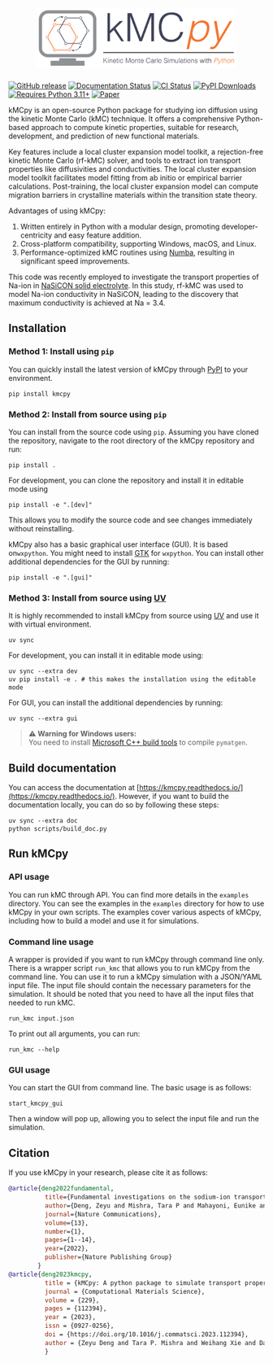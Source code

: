 
<h1 align="center">
  <picture>
    <source media="(prefers-color-scheme: dark)" srcset="https://raw.githubusercontent.com/caneparesearch/kMCpy/master/docs/source/_static/kmcpy_logo_dark.svg">
    <img alt="Logo" src="https://raw.githubusercontent.com/caneparesearch/kMCpy/master/docs/source/_static/kmcpy_logo.svg" height="120">
  </picture>
</h1>

[![GitHub release](https://img.shields.io/github/release/caneparesearch/kmcpy.svg)](https://GitHub.com/caneparesearch/kmcpy/releases/)
[![Documentation Status](https://readthedocs.org/projects/kmcpy/badge/)](https://kmcpy.readthedocs.io/en/latest/)
[![CI Status](https://github.com/caneparesearch/kmcpy/actions/workflows/test-ubuntu.yml/badge.svg)](https://github.com/caneparesearch/kmcpy/actions/workflows/test-ubuntu.yml)
[![PyPI Downloads](https://img.shields.io/pypi/dm/kmcpy?logo=pypi&logoColor=white&color=blue&label=PyPI)](https://pypi.org/project/kmcpy)
[![Requires Python 3.11+](https://img.shields.io/badge/Python-3.11+-blue.svg?logo=python&logoColor=white)](https://python.org/downloads)
[![Paper](https://img.shields.io/badge/Comp.Mater.Sci.-2023.112394-blue?logo=elsevier&logoColor=white)](https://doi.org/10.1016/j.commatsci.2023.112394)

kMCpy is an open-source Python package for studying ion diffusion using the kinetic Monte Carlo (kMC) technique. It offers a comprehensive Python-based approach to compute kinetic properties, suitable for research, development, and prediction of new functional materials.

Key features include a local cluster expansion model toolkit, a rejection-free kinetic Monte Carlo (rf-kMC) solver, and tools to extract ion transport properties like diffusivities and conductivities. The local cluster expansion model toolkit facilitates model fitting from ab initio or empirical barrier calculations. Post-training, the local cluster expansion model can compute migration barriers in crystalline materials within the transition state theory.

Advantages of using kMCpy:

1.  Written entirely in Python with a modular design, promoting developer-centricity and easy feature addition.
2.  Cross-platform compatibility, supporting Windows, macOS, and Linux.
3.  Performance-optimized kMC routines using [Numba](https://numba.pydata.org/), resulting in significant speed improvements.

This code was recently employed to investigate the transport properties of Na-ion in [NaSiCON solid electrolyte](https://www.nature.com/articles/s41467-022-32190-7). In this study, rf-kMC was used to model Na-ion conductivity in NaSiCON, leading to the discovery that maximum conductivity is achieved at Na = 3.4.

## Installation

### Method 1: Install using `pip`
You can quickly install the latest version of kMCpy through [PyPI](https://pypi.org/project/kmcpy/) to your environment.

```shell
pip install kmcpy
```

### Method 2: Install from source using `pip`

You can install from the source code using `pip`. Assuming you have cloned the repository, navigate to the root directory of the kMCpy repository and run:
```shell
pip install .
```
For development, you can clone the repository and install it in editable mode using 

```shell
pip install -e ".[dev]"
```
This allows you to modify the source code and see changes immediately without reinstalling.

kMCpy also has a basic graphical user interface (GUI). It is based on`wxpython`. You might need to install [GTK](https://www.gtk.org/) for `wxpython`. You can install other additional dependencies for the GUI by running:
```shell
pip install -e ".[gui]"
```

### Method 3: Install from source using [UV](https://docs.astral.sh/uv/getting-started/installation/)
It is highly recommended to install kMCpy from source using [UV](https://docs.astral.sh/uv/getting-started/installation/) and use it with virtual environment.
```shell
uv sync
```
For development, you can install it in editable mode using:
```shell
uv sync --extra dev
uv pip install -e . # this makes the installation using the editable mode
```
For GUI, you can install the additional dependencies by running:
```shell
uv sync --extra gui
```

> **⚠️ Warning for Windows users:**  
> You need to install [Microsoft C++ build tools](https://visualstudio.microsoft.com/visual-cpp-build-tools/) to compile `pymatgen`.


## Build documentation
You can access the documentation at [https://kmcpy.readthedocs.io/](https://kmcpy.readthedocs.io/). However, if you want to build the documentation locally, you can do so by following these steps:
```shell
uv sync --extra doc
python scripts/build_doc.py
```

## Run kMCpy
### API usage
You can run kMC through API. You can find more details in the `examples` directory. You can see the examples in the `examples` directory for how to use kMCpy in your own scripts. The examples cover various aspects of kMCpy, including how to build a model and use it for simulations.

### Command line usage
A wrapper is provided if you want to run kMCpy through command line only. There is a wrapper script `run_kmc` that allows you to run kMCpy from the command line. You can use it to run a kMCpy simulation with a JSON/YAML input file. The input file should contain the necessary parameters for the simulation. It should be noted that you need to have all the input files that needed to run kMC.
```shell
run_kmc input.json
```

To print out all arguments, you can run:
```shell
run_kmc --help
```

### GUI usage
You can start the GUI from command line. The basic usage is as follows:
```shell
start_kmcpy_gui
```
Then  a window will pop up, allowing you to select the input file and run the simulation.

## Citation
If you use kMCpy in your research, please cite it as follows:

```bibtex
@article{deng2022fundamental,
          title={Fundamental investigations on the sodium-ion transport properties of mixed polyanion solid-state battery electrolytes},
          author={Deng, Zeyu and Mishra, Tara P and Mahayoni, Eunike and Ma, Qianli and Tieu, Aaron Jue Kang and Guillon, Olivier and Chotard, Jean-No{\"e}l and Seznec, Vincent and Cheetham, Anthony K and Masquelier, Christian and Gautam, Gopalakrishnan Sai and Canepa, Pieremanuele},
          journal={Nature Communications},
          volume={13},
          number={1},
          pages={1--14},
          year={2022},
          publisher={Nature Publishing Group}
        }
@article{deng2023kmcpy,
          title = {kMCpy: A python package to simulate transport properties in solids with kinetic Monte Carlo},
          journal = {Computational Materials Science},
          volume = {229},
          pages = {112394},
          year = {2023},
          issn = {0927-0256},
          doi = {https://doi.org/10.1016/j.commatsci.2023.112394},
          author = {Zeyu Deng and Tara P. Mishra and Weihang Xie and Daanyal Ahmed Saeed and Gopalakrishnan Sai Gautam and Pieremanuele Canepa},
          }
```